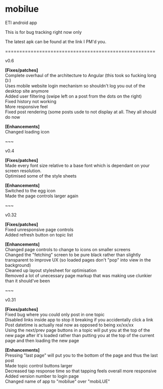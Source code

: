 mobilue
========

ETI android app

This is for bug tracking right now only

The latest apk can be found at the link I PM'd you.


<p>=====================================================</p>
v0.6

<b>[Fixes/patches]</b><br/>
Complete overhaul of the architecture to Angular (this took so fucking long D:) <br/>
Uses mobile website login mechanism so shouldn't log you out of the desktop site anymore<br/>
Added user filtering (swipe left on a post from the dots on the right)<br/>
Fixed history not working<br/>
More responsive feel<br/>
Fixed post rendering (some posts usde to not display at all. They all should do now<br/>

<b>[Enhancements]</b><br/>
Changed loading icon

<p>~~~</p>

v0.4

<b>[Fixes/patches]</b><br/>
Made every font size relative to a base font which is dependant on your screen resolution.<br/>
Optimised some of the style sheets

<b>[Enhancements]</b><br/>
Switched to the egg icon<br/>
Made the page controls larger again<br/>

<p>~~~</p>

v0.32

<b>[Fixes/patches]</b><br/>
Fixed unresponsive page controls<br/>
Added refresh button on topic list<br/>

<b>[Enhancements]</b><br/>
Changed page controls to change to icons on smaller screens<br/>
Changed the "fetching" screen to be pure black rather than slightly transparent to improve UX (so loaded pages don't "pop" into view in the background)<br/>
Cleaned up layout stylesheet for optimisation<br/>
Removed a lot of unecessary page markup that was making use clunkier than it should've been<br/>

<p>~~~</p>

v0.31

<b>[Fixes/patches]</b><br/>
Fixed bug where you could only post in one topic<br/>
Disabled links inside app to stop it breaking if you accidentally click a link<br/>
Post datetime is actually real now as opposed to being xx/xx/xx<br/>
Using the next/prev page buttons in a topic will put you at the top of the new page after it's loaded rather than putting you at the top of the current page and then loading the new page<br/>

<b>[Enhancements]</b><br/>
Pressing "last page" will put you to the bottom of the page and thus the last post<br/>
Made topic control buttons larger<br/>
Decreased tap response time so that tapping feels overall more responsive<br/>
Added version number to login page<br/>
Changed name of app to "mobilue" over "mobiLUE"


